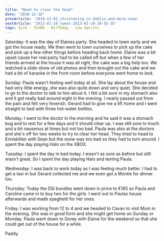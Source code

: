```yaml
---
title: "Need to clear the head"
date: "2010-12-10"
prevArticle: '2010-12-03_christening-in-dublin-and-more-snow'
nextArticle: '2013-01-10_tweet-2013-01-10-20-55-35'
tags: Sick - TotBH - Birthday - Low Spirits
---
```

Saturday: It was the day of Elaines party. She headed to town early and we got the house ready. We then went to town ourselves to pick up the cake and pick up a few other things before heading back home. Elaine was a bit upset cause her real party had to be called off but when a few of her friends arrived at the house it was all right, the cake was a big help too. We watched a slide-show of old photos and then brought out the cake and we had a bit of karaoke in the front room before everyone went home to bed.

Sunday: Paula wasn't feeling well today at all. She lay about the house and had very little energy, she was also quite down and very quiet. She decided to go to the doctor to talk to him about it. I felt a bit sore in my stomach also and it got really bad around eight in the evening. I nearly passed out from the pain and felt very feverish. Gerard had to give me a lift home and I went straight to bed with three hot-water bottles.

Monday: I went to the doctor in the morning and he said it was a stomach bug and to rest for a few days and it should clear up. I was still sore to touch and a bit nauseous at times but not too bad. Paula was also at the doctors and she's off for two weeks to try to clear her head. They tried to head to Enniskillen with Sean but the snow was too bad so they had to turn around. I spent the day playing Halo on the XBOX.

Tuesday: I spent the day in bed today. I wasn't as sore as before but still wasn't great. So I spent the day playing Halo and texting Paula.

Wednesday: I was back to work today as I was feeling much better. I had to get a taxi in but Gerard collected me and we even got a Montie for dinner too.

Thursday: Today the DSi bundles went down in price to &euro;165 so Paula and Caroline came in to buy two for the girls. I went out to Paulas house afterwards and made spaghetti for her ones.

Friday: I was working from 12 to 4 and we headed to Cavan to visit Mum in the evening. She was in good form and she might get home on Sunday or Monday. Paula went down to Gorey with Elaine for the weekend so that she could get out of the house for a while.

Paddy.

